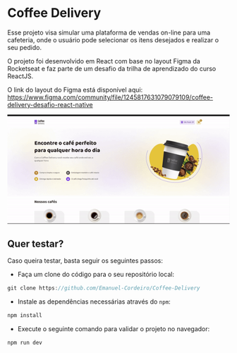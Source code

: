 # Coffee Delivery

Esse projeto visa simular uma plataforma de vendas on-line para uma cafeteria, onde o usuário pode selecionar os itens desejados e realizar o seu pedido. 

O projeto foi desenvolvido em React com base no layout Figma da Rocketseat e faz parte de um desafio da trilha de aprendizado do curso ReactJS. 

O link do layout do Figma está disponível aqui: https://www.figma.com/community/file/1245817631079079109/coffee-delivery-desafio-react-native

![Demonstração do projeto](Demonstration.gif)

## Quer testar?

Caso queira testar, basta seguir os seguintes passos:

- Faça um clone do código para o seu repositório local:
  
```js
git clone https://github.com/Emanuel-Cordeiro/Coffee-Delivery
```

- Instale as dependências necessárias através do `npm`:

```js
npm install
```

- Execute o seguinte comando para validar o projeto no navegador:

```js
npm run dev
```
